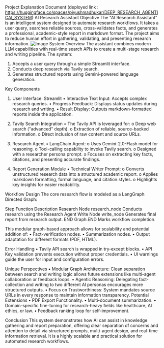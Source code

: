 Project Explanation Document (deployed link : https://huggingface.co/spaces/piyushmadhukar/DEEP_RESEARCH_AGENTICAI_SYSTEM)
AI Research Assistant
Objective
The "AI Research Assistant" is an intelligent system designed to automate research workflows. It takes a user query, searches reliable sources, cross-validates facts, and generates a professional, academic-style report in markdown format. The project aims to reduce human effort in gathering, validating, and presenting research information.
![Image](https://github.com/user-attachments/assets/5872ddf1-942e-4229-8c78-dd166491c8cf)
System Overview
The assistant combines modern LLM capabilities with real-time search APIs to create a multi-stage research and writing pipeline. The system:
1.	Accepts a user query through a simple Streamlit interface.
2.	Conducts deep research via Tavily search.
3.	Generates structured reports using Gemini-powered language generation.

Key Components
1. User Interface: Streamlit
•	Interactive Text Input: Accepts complex research queries.
•	Progress Feedback: Displays status updates during research and writing.
•	Result Display: Outputs markdown-formatted reports inside the application.

3. Tavily Search Integration
•	The Tavily API is leveraged for:
o	Deep web search ("advanced" depth).
o	Extraction of reliable, source-backed information.
o	Direct inclusion of raw content and source URLs.

5. Research Agent
•	LangChain Agent:
o	Uses Gemini-2.0-Flash model for reasoning.
o	Tool-calling capability to invoke Tavily search.
o	Designed with a researcher persona prompt.
o	Focuses on extracting key facts, citations, and presenting accurate findings.

6. Report Generation Module
•	Technical Writer Prompt:
o	Converts unstructured research data into a structured academic report.
o	Applies markdown formatting, formal language, and citation styles.
o	Highlights key insights for easier readability.

Workflow Design
The core research flow is modeled as a LangGraph Directed Graph:

Step                  	Function	      Description
Research Node	          research_node	  Conducts research using the Research Agent
Write Node	            write_node	    Generates final report from research output.
END	                    Graph.END	      Marks workflow completion.

This modular graph-based approach allows for scalability and potential addition of:
•	Fact-verification nodes.
•	Summarization nodes.
•	Output adaptation for different formats (PDF, HTML).

Error Handling
•	Tavily API search is wrapped in try-except blocks.
•	API Key validation prevents execution without proper credentials.
•	UI warnings guide the user for input and configuration errors.

Unique Perspectives
•	Modular Graph Architecture: Clean separation between search and writing logic allows future extensions like multi-agent collaboration or feedback loops.
•	Agentic Reasoning: Delegating fact-collection and writing to two different AI personas encourages more structured outputs.
•	Focus on Trustworthiness: System mandates source URLs in every response to maintain information transparency.
Potential Extensions
•	PDF Export Functionality.
•	Multi-document summarization.
•	Domain-specific fine-tuning for research-heavy fields like healthcare, AI ethics, or law.
•	Feedback ranking loop for self-improvement.

Conclusion
This system demonstrates how AI can assist in knowledge gathering and report preparation, offering clear separation of concerns and attention to detail via structured prompts, multi-agent design, and real-time information retrieval. It is a highly scalable and practical solution for automated research workflows.

